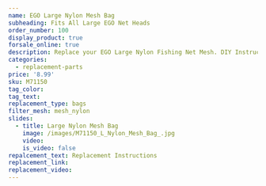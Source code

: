 ```yaml
---
name: EGO Large Nylon Mesh Bag
subheading: Fits All Large EGO Net Heads
order_number: 100
display_product: true
forsale_online: true
description: Replace your EGO Large Nylon Fishing Net Mesh. DIY Instructions provided.
categories:
  - replacement-parts
price: '8.99'
sku: M71150
tag_color:
tag_text:
replacement_type: bags
filter_mesh: mesh_nylon
slides:
  - title: Large Nylon Mesh Bag
    image: /images/M71150_L_Nylon_Mesh_Bag_.jpg
    video:
    is_video: false
repalcement_text: Replacement Instructions
replacement_link:
replacement_video:
---
```


